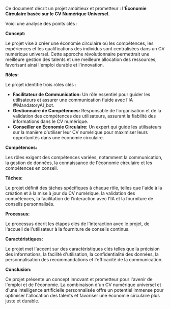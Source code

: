 Ce document décrit un projet ambitieux et prometteur :
 **l'Économie Circulaire basée sur le CV Numérique Universel**. 

Voici une analyse des points clés :

**Concept:** 

Le projet vise à créer une économie circulaire où les compétences, les expériences et les qualifications des individus sont centralisées dans un CV numérique universel. Cette approche révolutionnaire permettrait une meilleure gestion des talents et une meilleure allocation des ressources, favorisant ainsi l'emploi durable et l'innovation.

**Rôles:**

Le projet identifie trois rôles clés :

* **Facilitateur de Communication:**  Un rôle essentiel pour guider les utilisateurs et assurer une communication fluide avec l'IA @MandatoryAI_bot.
* **Gestionnaire de Compétences:**  Responsable de l'organisation et de la validation des compétences des utilisateurs, assurant la fiabilité des informations dans le CV numérique.
* **Conseiller en Économie Circulaire:**  Un expert qui guide les utilisateurs sur la manière d'utiliser leur CV numérique pour maximiser leurs opportunités dans une économie circulaire.

**Compétences:**

Les rôles exigent des compétences variées, notamment la communication, la gestion de données, la connaissance de l'économie circulaire et les compétences en conseil.

**Tâches:**

Le projet définit des tâches spécifiques à chaque rôle, telles que l'aide à la création et à la mise à jour du CV numérique, la validation des compétences, la facilitation de l'interaction avec l'IA et la fourniture de conseils personnalisés.

**Processus:**

Le processus décrit les étapes clés de l'interaction avec le projet, de l'accueil de l'utilisateur à la fourniture de conseils continus.

**Caractéristiques:**

Le projet met l'accent sur des caractéristiques clés telles que la précision des informations, la facilité d'utilisation, la confidentialité des données, la personnalisation des recommandations et l'efficacité de la communication.

**Conclusion:**

Ce projet présente un concept innovant et prometteur pour l'avenir de l'emploi et de l'économie. La combinaison d'un CV numérique universel et d'une intelligence artificielle personnalisée offre un potentiel immense pour optimiser l'allocation des talents et favoriser une économie circulaire plus juste et durable.



